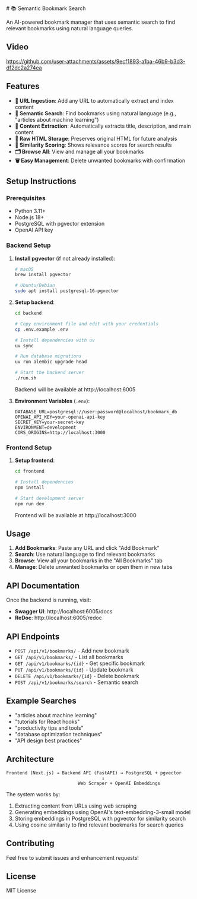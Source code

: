 \# 📚 Semantic Bookmark Search

An AI-powered bookmark manager that uses semantic search to find relevant bookmarks using natural language queries.

## Video

https://github.com/user-attachments/assets/9ecf1893-a1ba-46b9-b3d3-df2dc2a274ea

## Features

- **🔗 URL Ingestion**: Add any URL to automatically extract and index content
- **🧠 Semantic Search**: Find bookmarks using natural language (e.g., "articles about machine learning")
- **📄 Content Extraction**: Automatically extracts title, description, and main content
- **💾 Raw HTML Storage**: Preserves original HTML for future analysis
- **🎯 Similarity Scoring**: Shows relevance scores for search results
- **🗂️ Browse All**: View and manage all your bookmarks
- **🗑️ Easy Management**: Delete unwanted bookmarks with confirmation

## Setup Instructions

### Prerequisites
- Python 3.11+
- Node.js 18+
- PostgreSQL with pgvector extension
- OpenAI API key

### Backend Setup

1. **Install pgvector** (if not already installed):
   ```bash
   # macOS
   brew install pgvector
   
   # Ubuntu/Debian
   sudo apt install postgresql-16-pgvector
   ```

2. **Setup backend**:
   ```bash
   cd backend
   
   # Copy environment file and edit with your credentials
   cp .env.example .env
   
   # Install dependencies with uv
   uv sync
   
   # Run database migrations
   uv run alembic upgrade head
   
   # Start the backend server
   ./run.sh
   ```
   Backend will be available at http://localhost:6005

3. **Environment Variables** (`.env`):
   ```env
   DATABASE_URL=postgresql://user:password@localhost/bookmark_db
   OPENAI_API_KEY=your-openai-api-key
   SECRET_KEY=your-secret-key
   ENVIRONMENT=development
   CORS_ORIGINS=http://localhost:3000
   ```

### Frontend Setup

1. **Setup frontend**:
   ```bash
   cd frontend
   
   # Install dependencies
   npm install
   
   # Start development server
   npm run dev
   ```
   Frontend will be available at http://localhost:3000

## Usage

1. **Add Bookmarks**: Paste any URL and click "Add Bookmark"
2. **Search**: Use natural language to find relevant bookmarks
3. **Browse**: View all your bookmarks in the "All Bookmarks" tab
4. **Manage**: Delete unwanted bookmarks or open them in new tabs

## API Documentation

Once the backend is running, visit:
- **Swagger UI**: http://localhost:6005/docs
- **ReDoc**: http://localhost:6005/redoc

## API Endpoints

- `POST /api/v1/bookmarks/` - Add new bookmark
- `GET /api/v1/bookmarks/` - List all bookmarks
- `GET /api/v1/bookmarks/{id}` - Get specific bookmark
- `PUT /api/v1/bookmarks/{id}` - Update bookmark
- `DELETE /api/v1/bookmarks/{id}` - Delete bookmark
- `POST /api/v1/bookmarks/search` - Semantic search

## Example Searches

- "articles about machine learning"
- "tutorials for React hooks"
- "productivity tips and tools"
- "database optimization techniques"
- "API design best practices"

## Architecture

```
Frontend (Next.js) → Backend API (FastAPI) → PostgreSQL + pgvector
                                    ↓
                           Web Scraper + OpenAI Embeddings
```

The system works by:
1. Extracting content from URLs using web scraping
2. Generating embeddings using OpenAI's text-embedding-3-small model
3. Storing embeddings in PostgreSQL with pgvector for similarity search
4. Using cosine similarity to find relevant bookmarks for search queries

## Contributing

Feel free to submit issues and enhancement requests!

## License

MIT License
